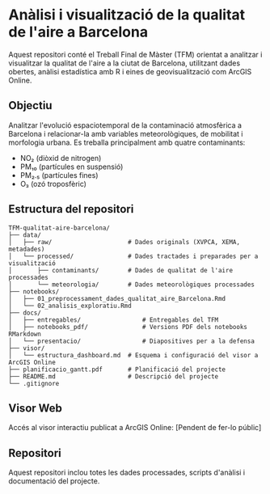 # Anàlisi i visualització de la qualitat de l'aire a Barcelona

Aquest repositori conté el Treball Final de Màster (TFM) orientat a analitzar i visualitzar la qualitat de l'aire a la ciutat de Barcelona, utilitzant dades obertes, anàlisi estadística amb R i eines de geovisualització com ArcGIS Online.

## Objectiu

Analitzar l'evolució espaciotemporal de la contaminació atmosfèrica a Barcelona i relacionar-la amb variables meteorològiques, de mobilitat i morfologia urbana. Es treballa principalment amb quatre contaminants:

- NO₂ (diòxid de nitrogen)
- PM₁₀ (partícules en suspensió) 
- PM₂.₅ (partícules fines) 
- O₃ (ozó troposfèric)

## Estructura del repositori

```plaintext
TFM-qualitat-aire-barcelona/
├── data/
│   ├── raw/                     # Dades originals (XVPCA, XEMA, metadades)
│   └── processed/               # Dades tractades i preparades per a visualització
│       ├── contaminants/        # Dades de qualitat de l'aire processades
│       └── meteorologia/        # Dades meteorològiques processades
├── notebooks/
│   ├── 01_preprocessament_dades_qualitat_aire_Barcelona.Rmd    
│   └── 02_analisis_exploratiu.Rmd
├── docs/
│   ├── entregables/                 # Entregables del TFM
│   ├── notebooks_pdf/               # Versions PDF dels notebooks RMarkdown
│   └── presentacio/                 # Diapositives per a la defensa
├── visor/
│   └── estructura_dashboard.md  # Esquema i configuració del visor a ArcGIS Online
├── planificacio_gantt.pdf       # Planificació del projecte
├── README.md                    # Descripció del projecte
└── .gitignore 
```


## Visor Web

Accés al visor interactiu publicat a ArcGIS Online:
[Pendent de fer-lo públic]


## Repositori

Aquest repositori inclou totes les dades processades, scripts d'anàlisi i documentació del projecte.
